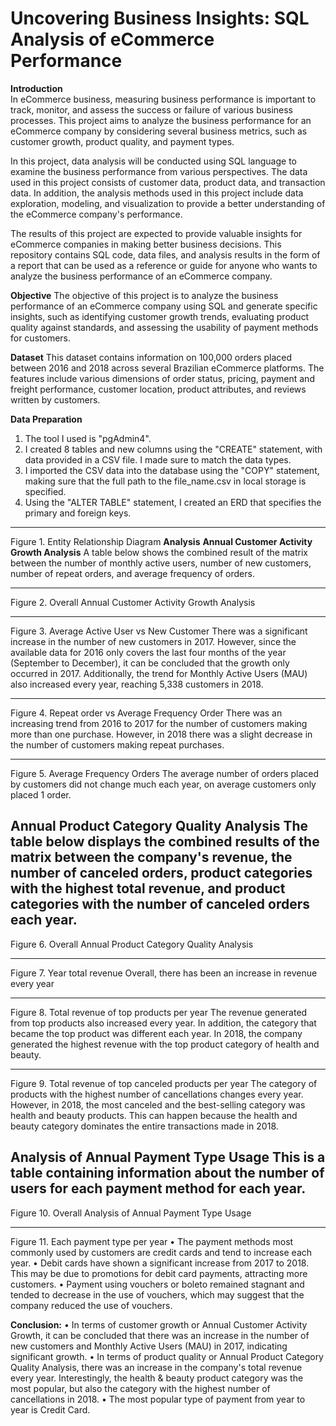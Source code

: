 # **Uncovering Business Insights: SQL Analysis of eCommerce Performance**

**Introduction** <br>
In eCommerce business, measuring business performance is important to track, monitor, and assess the success or failure of various business processes. This project aims to analyze the business performance for an eCommerce company by considering several business metrics, such as customer growth, product quality, and payment types.

In this project, data analysis will be conducted using SQL language to examine the business performance from various perspectives. The data used in this project consists of customer data, product data, and transaction data. In addition, the analysis methods used in this project include data exploration, modeling, and visualization to provide a better understanding of the eCommerce company's performance.

The results of this project are expected to provide valuable insights for eCommerce companies in making better business decisions. This repository contains SQL code, data files, and analysis results in the form of a report that can be used as a reference or guide for anyone who wants to analyze the business performance of an eCommerce company.

**Objective**
The objective of this project is to analyze the business performance of an eCommerce company using SQL and generate specific insights, such as identifying customer growth trends, evaluating product quality against standards, and assessing the usability of payment methods for customers.

**Dataset**
This dataset contains information on 100,000 orders placed between 2016 and 2018 across several Brazilian eCommerce platforms. The features include various dimensions of order status, pricing, payment and freight performance, customer location, product attributes, and reviews written by customers.

**Data Preparation**
1. The tool I used is "pgAdmin4".
2. I created 8 tables and new columns using the "CREATE" statement, with data provided in a CSV file. I made sure to match the data types.
3. I imported the CSV data into the database using the "COPY" statement, making sure that the full path to the file_name.csv in local storage is specified.
4. Using the "ALTER TABLE" statement, I created an ERD that specifies the primary and foreign keys.
-----------------------
Figure 1. Entity Relationship Diagram
**Analysis**
**Annual Customer Activity Growth Analysis**
A table below shows the combined result of the matrix between the number of monthly active users, number of new customers, number of repeat orders, and average frequency of orders.

-------------------------
Figure 2. Overall Annual Customer Activity Growth Analysis

-----------------
Figure 3. Average Active User vs New Customer
There was a significant increase in the number of new customers in 2017. However, since the available data for 2016 only covers the last four months of the year (September to December), it can be concluded that the growth only occurred in 2017. Additionally, the trend for Monthly Active Users (MAU) also increased every year, reaching 5,338 customers in 2018.

----------------
Figure 4. Repeat order vs Average Frequency Order
There was an increasing trend from 2016 to 2017 for the number of customers making more than one purchase. However, in 2018 there was a slight decrease in the number of customers making repeat purchases.

----------------
Figure 5. Average Frequency Orders
The average number of orders placed by customers did not change much each year, on average customers only placed 1 order.

**Annual Product Category Quality Analysis**
The table below displays the combined results of the matrix between the company's revenue, the number of canceled orders, product categories with the highest total revenue, and product categories with the number of canceled orders each year.
-----------------
Figure 6. Overall Annual Product Category Quality Analysis

---------------
Figure 7. Year total revenue
Overall, there has been an increase in revenue every year

--------------
Figure 8. Total revenue of top products per year
The revenue generated from top products also increased every year. In addition, the category that became the top product was different each year. In 2018, the company generated the highest revenue with the top product category of health and beauty.

--------------
Figure 9. Total revenue of top canceled products per year
The category of products with the highest number of cancellations changes every year. However, in 2018, the most canceled and the best-selling category was health and beauty products. This can happen because the health and beauty category dominates the entire transactions made in 2018.

**Analysis of Annual Payment Type Usage**
This is a table containing information about the number of users for each payment method for each year.
----------------------------------
Figure 10. Overall Analysis of Annual Payment Type Usage

---------------------------
Figure 11. Each payment type per year
• The payment methods most commonly used by customers are credit cards and tend to increase each year.
• Debit cards have shown a significant increase from 2017 to 2018. This may be due to promotions for debit card payments, attracting more customers.
• Payment using vouchers or boleto remained stagnant and tended to decrease in the use of vouchers, which may suggest that the company reduced the use of vouchers.

**Conclusion:**
• In terms of customer growth or Annual Customer Activity Growth, it can be concluded that there was an increase in the number of new customers and Monthly Active Users (MAU) in 2017, indicating significant growth.
• In terms of product quality or Annual Product Category Quality Analysis, there was an increase in the company's total revenue every year. Interestingly, the health & beauty product category was the most popular, but also the category with the highest number of cancellations in 2018.
• The most popular type of payment from year to year is Credit Card.
